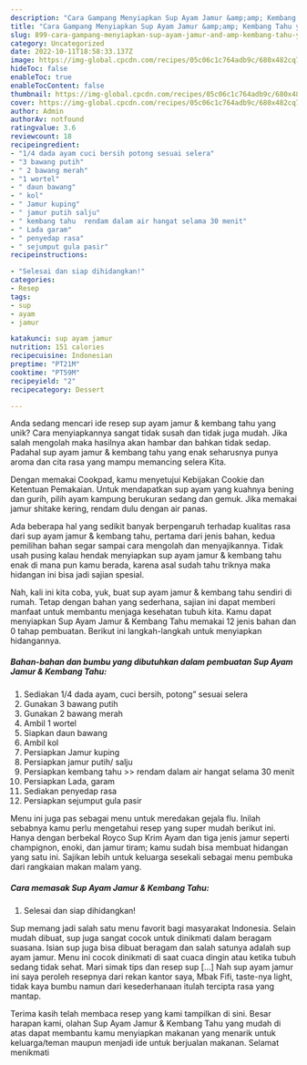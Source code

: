 ```yaml
---
description: "Cara Gampang Menyiapkan Sup Ayam Jamur &amp;amp; Kembang Tahu yang Lezat Sekali"
title: "Cara Gampang Menyiapkan Sup Ayam Jamur &amp;amp; Kembang Tahu yang Lezat Sekali"
slug: 899-cara-gampang-menyiapkan-sup-ayam-jamur-and-amp-kembang-tahu-yang-lezat-sekali
category: Uncategorized
date: 2022-10-11T18:58:33.137Z
image: https://img-global.cpcdn.com/recipes/05c06c1c764adb9c/680x482cq70/sup-ayam-jamur-kembang-tahu-foto-resep-utama.jpg
hideToc: false
enableToc: true
enableTocContent: false
thumbnail: https://img-global.cpcdn.com/recipes/05c06c1c764adb9c/680x482cq70/sup-ayam-jamur-kembang-tahu-foto-resep-utama.jpg
cover: https://img-global.cpcdn.com/recipes/05c06c1c764adb9c/680x482cq70/sup-ayam-jamur-kembang-tahu-foto-resep-utama.jpg
author: Admin
authorAv: notfound
ratingvalue: 3.6
reviewcount: 18
recipeingredient:
- "1/4 dada ayam cuci bersih potong sesuai selera"
- "3 bawang putih"
- " 2 bawang merah"
- "1 wortel"
- " daun bawang"
- " kol"
- " Jamur kuping"
- " jamur putih salju"
- " kembang tahu  rendam dalam air hangat selama 30 menit"
- " Lada garam"
- " penyedap rasa"
- " sejumput gula pasir"
recipeinstructions:

- "Selesai dan siap dihidangkan!"
categories:
- Resep
tags:
- sup
- ayam
- jamur

katakunci: sup ayam jamur 
nutrition: 151 calories
recipecuisine: Indonesian
preptime: "PT21M"
cooktime: "PT59M"
recipeyield: "2"
recipecategory: Dessert

---
```





Anda sedang mencari ide resep sup ayam jamur &amp; kembang tahu yang unik? Cara menyiapkannya sangat tidak susah dan tidak juga mudah. Jika salah mengolah maka hasilnya akan hambar dan bahkan tidak sedap. Padahal sup ayam jamur &amp; kembang tahu yang enak seharusnya punya aroma dan cita rasa yang mampu memancing selera Kita.





Dengan memakai Cookpad, kamu menyetujui Kebijakan Cookie dan Ketentuan Pemakaian. Untuk mendapatkan sup ayam yang kuahnya bening dan gurih, pilih ayam kampung berukuran sedang dan gemuk. Jika memakai jamur shitake kering, rendam dulu dengan air panas.

Ada beberapa hal yang sedikit banyak berpengaruh terhadap kualitas rasa dari sup ayam jamur &amp; kembang tahu, pertama dari jenis bahan, kedua pemilihan bahan segar sampai cara mengolah dan menyajikannya. Tidak usah pusing kalau hendak menyiapkan sup ayam jamur &amp; kembang tahu enak di mana pun kamu berada, karena asal sudah tahu triknya maka hidangan ini bisa jadi sajian spesial.






Nah, kali ini kita coba, yuk, buat sup ayam jamur &amp; kembang tahu sendiri di rumah. Tetap dengan bahan yang sederhana, sajian ini dapat memberi manfaat untuk membantu menjaga kesehatan tubuh kita. Kamu dapat menyiapkan Sup Ayam Jamur &amp; Kembang Tahu memakai 12 jenis bahan dan 0 tahap pembuatan. Berikut ini langkah-langkah untuk menyiapkan hidangannya.

<!--inarticleads1-->

##### Bahan-bahan dan bumbu yang dibutuhkan dalam pembuatan Sup Ayam Jamur &amp; Kembang Tahu:

1. Sediakan 1/4 dada ayam, cuci bersih, potong” sesuai selera
1. Gunakan 3 bawang putih
1. Gunakan  2 bawang merah
1. Ambil 1 wortel
1. Siapkan  daun bawang
1. Ambil  kol
1. Persiapkan  Jamur kuping
1. Persiapkan  jamur putih/ salju
1. Persiapkan  kembang tahu &gt;&gt; rendam dalam air hangat selama 30 menit
1. Persiapkan  Lada, garam
1. Sediakan  penyedap rasa
1. Persiapkan  sejumput gula pasir


Menu ini juga pas sebagai menu untuk meredakan gejala flu. Inilah sebabnya kamu perlu mengetahui resep yang super mudah berikut ini. Hanya dengan berbekal Royco Sup Krim Ayam dan tiga jenis jamur seperti champignon, enoki, dan jamur tiram; kamu sudah bisa membuat hidangan yang satu ini. Sajikan lebih untuk keluarga sesekali sebagai menu pembuka dari rangkaian makan malam yang. 

<!--inarticleads2-->

##### Cara memasak Sup Ayam Jamur &amp; Kembang Tahu:


1. Selesai dan siap dihidangkan!

Sup memang jadi salah satu menu favorit bagi masyarakat Indonesia. Selain mudah dibuat, sup juga sangat cocok untuk dinikmati dalam beragam suasana. Isian sup juga bisa dibuat beragam dan salah satunya adalah sup ayam jamur. Menu ini cocok dinikmati di saat cuaca dingin atau ketika tubuh sedang tidak sehat. Mari simak tips dan resep sup […] Nah sup ayam jamur ini saya peroleh resepnya dari rekan kantor saya, Mbak Fifi, taste-nya light, tidak kaya bumbu namun dari kesederhanaan itulah tercipta rasa yang mantap. 

Terima kasih telah membaca resep yang kami tampilkan di sini. Besar harapan kami, olahan Sup Ayam Jamur &amp; Kembang Tahu yang mudah di atas dapat membantu kamu menyiapkan makanan yang menarik untuk keluarga/teman maupun menjadi ide untuk berjualan makanan. Selamat menikmati
